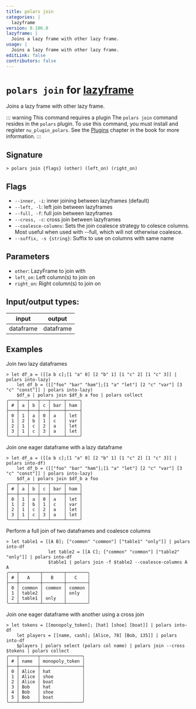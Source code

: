 ```yaml
---
title: polars join
categories: |
  lazyframe
version: 0.106.0
lazyframe: |
  Joins a lazy frame with other lazy frame.
usage: |
  Joins a lazy frame with other lazy frame.
editLink: false
contributors: false
---
```

<!-- This file is automatically generated. Please edit the command in https://github.com/nushell/nushell instead. -->

# `polars join` for [lazyframe](/commands/categories/lazyframe.md)

<div class='command-title'>Joins a lazy frame with other lazy frame.</div>

::: warning This command requires a plugin
The `polars join` command resides in the `polars` plugin.
To use this command, you must install and register `nu_plugin_polars`.
See the [Plugins](/book/plugins.html) chapter in the book for more information.
:::


## Signature

```> polars join {flags} (other) (left_on) (right_on)```

## Flags

 -  `--inner, -i`: inner joining between lazyframes (default)
 -  `--left, -l`: left join between lazyframes
 -  `--full, -f`: full join between lazyframes
 -  `--cross, -c`: cross join between lazyframes
 -  `--coalesce-columns`: Sets the join coalesce strategy to colesce columns. Most useful when used with --full, which will not otherwise coalesce.
 -  `--suffix, -s {string}`: Suffix to use on columns with same name

## Parameters

 -  `other`: LazyFrame to join with
 -  `left_on`: Left column(s) to join on
 -  `right_on`: Right column(s) to join on


## Input/output types:

| input     | output    |
| --------- | --------- |
| dataframe | dataframe |
## Examples

Join two lazy dataframes
```nu
> let df_a = ([[a b c];[1 "a" 0] [2 "b" 1] [1 "c" 2] [1 "c" 3]] | polars into-lazy)
    let df_b = ([["foo" "bar" "ham"];[1 "a" "let"] [2 "c" "var"] [3 "c" "const"]] | polars into-lazy)
    $df_a | polars join $df_b a foo | polars collect
╭───┬───┬───┬───┬─────┬─────╮
│ # │ a │ b │ c │ bar │ ham │
├───┼───┼───┼───┼─────┼─────┤
│ 0 │ 1 │ a │ 0 │ a   │ let │
│ 1 │ 2 │ b │ 1 │ c   │ var │
│ 2 │ 1 │ c │ 2 │ a   │ let │
│ 3 │ 1 │ c │ 3 │ a   │ let │
╰───┴───┴───┴───┴─────┴─────╯

```

Join one eager dataframe with a lazy dataframe
```nu
> let df_a = ([[a b c];[1 "a" 0] [2 "b" 1] [1 "c" 2] [1 "c" 3]] | polars into-df)
    let df_b = ([["foo" "bar" "ham"];[1 "a" "let"] [2 "c" "var"] [3 "c" "const"]] | polars into-lazy)
    $df_a | polars join $df_b a foo
╭───┬───┬───┬───┬─────┬─────╮
│ # │ a │ b │ c │ bar │ ham │
├───┼───┼───┼───┼─────┼─────┤
│ 0 │ 1 │ a │ 0 │ a   │ let │
│ 1 │ 2 │ b │ 1 │ c   │ var │
│ 2 │ 1 │ c │ 2 │ a   │ let │
│ 3 │ 1 │ c │ 3 │ a   │ let │
╰───┴───┴───┴───┴─────┴─────╯

```

Perform a full join of two dataframes and coalesce columns
```nu
> let table1 = [[A B]; ["common" "common"] ["table1" "only"]] | polars into-df
                let table2 = [[A C]; ["common" "common"] ["table2" "only"]] | polars into-df
                $table1 | polars join -f $table2 --coalesce-columns A A
╭───┬────────┬────────┬────────╮
│ # │   A    │   B    │   C    │
├───┼────────┼────────┼────────┤
│ 0 │ common │ common │ common │
│ 1 │ table2 │        │ only   │
│ 2 │ table1 │ only   │        │
╰───┴────────┴────────┴────────╯

```

Join one eager dataframe with another using a cross join
```nu
> let tokens = [[monopoly_token]; [hat] [shoe] [boat]] | polars into-df
    let players = [[name, cash]; [Alice, 78] [Bob, 135]] | polars into-df
    $players | polars select (polars col name) | polars join --cross $tokens | polars collect
╭───┬───────┬────────────────╮
│ # │ name  │ monopoly_token │
├───┼───────┼────────────────┤
│ 0 │ Alice │ hat            │
│ 1 │ Alice │ shoe           │
│ 2 │ Alice │ boat           │
│ 3 │ Bob   │ hat            │
│ 4 │ Bob   │ shoe           │
│ 5 │ Bob   │ boat           │
╰───┴───────┴────────────────╯

```

